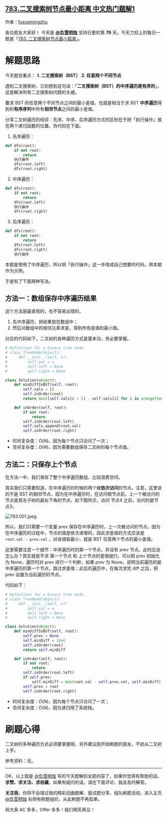 ## [783.二叉搜索树节点最小距离 中文热门题解1](https://leetcode.cn/problems/minimum-distance-between-bst-nodes/solutions/100000/fu-xue-ming-zhu-fen-xiang-er-cha-shu-san-aj2m)

作者：[fuxuemingzhu](https://leetcode.cn/u/fuxuemingzhu)

各位题友大家好！ 今天是 **[@负雪明烛](/u/fuxuemingzhu/)** 坚持日更的第 **79** 天。今天力扣上的每日一题是「[783. 二叉搜索树节点最小距离](https://leetcode-cn.com/problems/minimum-distance-between-bst-nodes/)」。

# 解题思路


今天题目重点：
**1. 二叉搜索树（BST）**
**2. 任意两个不同节点**

遇到二叉搜索树，立刻想到这句话：「**二叉搜索树（BST）的中序遍历是有序的**」。这是解决所有二叉搜索树问题的关键。

要求 BST 的任意两个不同节点之间的最小差值，也就是相当于求 BST **中序遍历**得到的**有序序列**中所有**相邻节点**之间的最小差值。

分享二叉树遍历的经验：先序、中序、后序遍历方式的区别在于把「执行操作」放在两个递归函数的位置。伪代码在下面。


1. 先序遍历：

```python
def dfs(root):
    if not root:
        return
    执行操作
    dfs(root.left)
    dfs(root.right)
```

2. 中序遍历：

```python
def dfs(root):
    if not root:
        return
    dfs(root.left)
    执行操作
    dfs(root.right)
```


3. 后序遍历：

```python
def dfs(root):
    if not root:
        return
    dfs(root.left)
    dfs(root.right)
	执行操作
```




本题是使用了中序遍历，所以把「执行操作」这一步改成自己想要的代码。用本题作为示例。



于是有了下面两种写法。


## 方法一：数组保存中序遍历结果


这个方法是最直观的，也不容易出错的。


1. 先中序遍历，把结果放在数组中；
2. 然后对数组中的相邻元素求差，得到所有差值的最小值。

对应的代码如下，二叉树的各种遍历方式是基本功，务必要掌握。

```python []
# Definition for a binary tree node.
# class TreeNode(object):
#     def __init__(self, x):
#         self.val = x
#         self.left = None
#         self.right = None

class Solution(object):
    def minDiffInBST(self, root):
        self.vals = []
        self.inOrder(root)
        return min([self.vals[i + 1] - self.vals[i] for i in xrange(len(self.vals) - 1)])

    def inOrder(self, root):
        if not root:
            return 
        self.inOrder(root.left)
        self.vals.append(root.val)
        self.inOrder(root.right)
```


- 时间复杂度：$O(N)$，因为每个节点只访问了一次；
- 空间复杂度：$O(N)$，因为需要数组保存二叉树的每个节点值。



## 方法二：只保存上个节点


在方法一中，我们保存了整个中序遍历数组，比较浪费空间。


其实我们只需要知道，在中序遍历的时候的两个被**依次访问**的节点。注意，这里说的不是 BST 的相邻节点，因为在中序遍历时，在访问根节点前，上一个被访问的节点是其左子树的最右下角的节点。如下图所示，访问 节点4 之前，访问的是节点3。


![783.001.jpeg](https://pic.leetcode-cn.com/1618294827-tXzsOF-783.001.jpeg)


所以，我们只需要一个变量 prev 保存在中序遍历时，上一次被访问的节点。因为在中序遍历的过程中，节点的值是依次递增的，因此求差值的方式应该是 `root.val - prev.val` ，对该值取最小，就是 BST 任意两个节点的最小差值。


这里需要注意一个细节：中序遍历时的第一个节点，并没有 prev 节点。此时应该怎么办？其实就是不求 第一个节点 和 上个节点的差值就行。可以把 prev 初始化为 None，遍历时对 prev 进行一个判断，如果 prev 为 None，说明当前遍历的是中序遍历的第一个节点，跳过求差值；此后的遍历中，在每次求完 diff 之后，把 prev 设置为当前遍历的节点。


代码如下：

```python []
# Definition for a binary tree node.
# class TreeNode(object):
#     def __init__(self, x):
#         self.val = x
#         self.left = None
#         self.right = None

class Solution(object):
    def minDiffInBST(self, root):
        self.prev = None
        self.minDiff = 10e6
        self.inOrder(root)
        return self.minDiff

    def inOrder(self, root):
        if not root:
            return 
        self.inOrder(root.left)
        if self.prev:
            self.minDiff = min(root.val - self.prev.val, self.minDiff)
        self.prev = root
        self.inOrder(root.right)
```



- 时间复杂度：$O(N)$，因为每个节点只访问了一次；
- 空间复杂度：$O(N)$，因为递归用了系统栈。

# 刷题心得


二叉树的多种遍历方式必须要掌握呀。另外建议刚开始刷题的朋友，不妨从二叉树上手。

参考资料：无。


-----


OK，以上就是 [@负雪明烛](https://leetcode-cn.com/u/fuxuemingzhu/) 写的今天题解的全部内容了，如果你觉得有帮助的话，**求赞、求关注、求收藏**。如果有疑问的话，请在下面评论，我会及时解答。


**关注我**，你将不会错过我的精彩动画题解、面试题分享、组队刷题活动，进入主页 [@负雪明烛](https://leetcode-cn.com/u/fuxuemingzhu/) 右侧有刷题组织，从此刷题不再孤单。


祝大家 AC 多多，Offer 多多！我们明天再见！